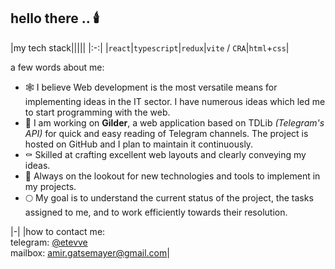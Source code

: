 ## hello there .. 🕯️

|my tech stack|||||
|:-:|
|`react`|`typescript`|`redux`|`vite` / `CRA`|`html`+`css`|

a few words about me:
- 🕸️ I believe Web development is the most versatile means for implementing ideas in the IT sector. I have numerous ideas which led me to start programming with the web.
- 🦇 I am working on **Gilder**, a web application based on TDLib *(Telegram's API)* for quick and easy reading of Telegram channels. The project is hosted on GitHub and I plan to maintain it continuously.
- ⚰️ Skilled at crafting excellent web layouts and clearly conveying my ideas.
- 🎃 Always on the lookout for new technologies and tools to implement in my projects.
- 🌕 My goal is to understand the current status of the project, the tasks assigned to me, and to work efficiently towards their resolution.

|-|
|how to contact me:<br>telegram: [@etevve](t.me/etevve)<br>mailbox: [amir.gatsemayer@gmail.com](mailto:amir.gatsemayer@gmail.com)|
